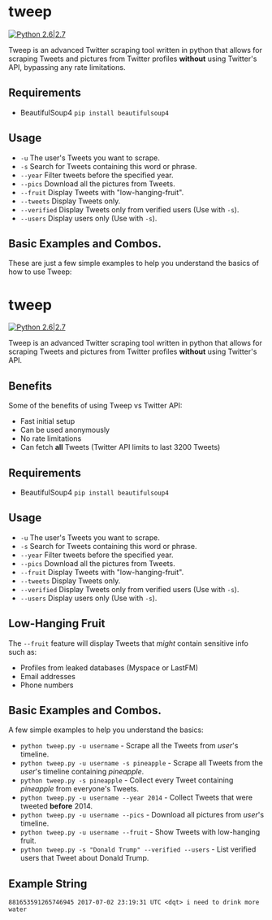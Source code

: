 # tweep
[![Python 2.6|2.7](https://img.shields.io/badge/python-2.6|2.7-yellow.svg)](https://www.python.org/)

Tweep is an advanced Twitter scraping tool written in python that allows for scraping Tweets and pictures from Twitter profiles **without** using Twitter's API, bypassing any rate limitations.

## Requirements
- BeautifulSoup4 `pip install beautifulsoup4`

## Usage
- `-u` The user's Tweets you want to scrape.
- `-s` Search for Tweets containing this word or phrase.
- `--year` Filter tweets before the specified year. 
- `--pics` Download all the pictures from Tweets.
- `--fruit` Display Tweets with "low-hanging-fruit".
- `--tweets` Display Tweets only.
- `--verified` Display Tweets only from verified users (Use with `-s`).
- `--users` Display users only (Use with `-s`).

## Basic Examples and Combos.
These are just a few simple examples to help you understand the basics of how to use Tweep:

# tweep
[![Python 2.6|2.7](https://img.shields.io/badge/python-2.6|2.7-yellow.svg)](https://www.python.org/)

Tweep is an advanced Twitter scraping tool written in python that allows for scraping Tweets and pictures from Twitter profiles **without** using Twitter's API.

## Benefits
Some of the benefits of using Tweep vs Twitter API:
- Fast initial setup
- Can be used anonymously
- No rate limitations
- Can fetch __all__ Tweets (Twitter API limits to last 3200 Tweets)

## Requirements
- BeautifulSoup4 `pip install beautifulsoup4`

## Usage
- `-u` The user's Tweets you want to scrape.
- `-s` Search for Tweets containing this word or phrase.
- `--year` Filter tweets before the specified year. 
- `--pics` Download all the pictures from Tweets.
- `--fruit` Display Tweets with "low-hanging-fruit".
- `--tweets` Display Tweets only.
- `--verified` Display Tweets only from verified users (Use with `-s`).
- `--users` Display users only (Use with `-s`).

## Low-Hanging Fruit
The `--fruit` feature will display Tweets that *might* contain sensitive info such as:
- Profiles from leaked databases (Myspace or LastFM)
- Email addresses
- Phone numbers

## Basic Examples and Combos.
A few simple examples to help you understand the basics:

- `python tweep.py -u username` - Scrape all the Tweets from *user*'s timeline.
- `python tweep.py -u username -s pineapple` - Scrape all Tweets from the *user*'s timeline containing _pineapple_.
- `python tweep.py -s pineapple` - Collect every Tweet containing *pineapple* from everyone's Tweets.
- `python tweep.py -u username --year 2014` - Collect Tweets that were tweeted **before** 2014.
- `python tweep.py -u username --pics` - Download all pictures from *user*'s timeline.
- `python tweep.py -u username --fruit` - Show Tweets with low-hanging fruit.
- `python tweep.py -s "Donald Trump" --verified --users` - List verified users that Tweet about Donald Trump.

## Example String
`881653591265746945 2017-07-02 23:19:31 UTC <dqt> i need to drink more water`
